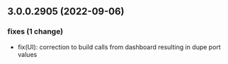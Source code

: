 ## 3.0.0.2905 (2022-09-06)

### fixes (1 change)

- fix(UI): correction to build calls from dashboard resulting in dupe port values
